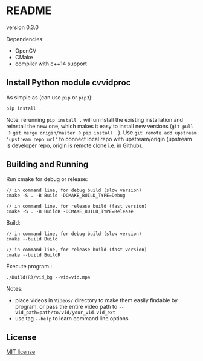 # README

<!-- must update setup.py version as well -->
version 0.3.0

Dependencies:

- OpenCV
- CMake
- compiler with c++14 support


## Install Python module cvvidproc

As simple as (can use `pip` or `pip3`):
```
pip install .
```

Note: rerunning `pip install .` will uninstall the existing installation and reinstall the new one, which makes it easy to install new versions (`git pull` -> `git merge origin/master` -> `pip install .`). Use `git remote add upstream 'upstream repo url'` to connect local repo with upstream/origin (upstream is developer repo, origin is remote clone i.e. in Github).


## Building and Running

Run cmake for debug or release:

```
// in command line, for debug build (slow version)
cmake -S . -B Build -DCMAKE_BUILD_TYPE=Debug

// in command line, for release build (fast version)
cmake -S . -B BuildR -DCMAKE_BUILD_TYPE=Release
```

Build:

```
// in command line, for debug build (slow version)
cmake --build Build

// in command line, for release build (fast version)
cmake --build BuildR
```

Execute program.:

```
./Build(R)/vid_bg --vid=vid.mp4
```

Notes:
- place videos in `Videos/` directory to make them easily findable by program, or pass the entire video path to `--vid_path=path/to/vid/your_vid.vid_ext`
- use tag `--help` to learn command line options


## License

[MIT license](https://opensource.org/licenses/MIT)

























